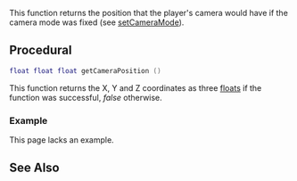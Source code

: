 This function returns the position that the player's camera would have if the camera mode was fixed (see [setCameraMode](/setCameraMode.md "wikilink")).

Procedural
----------

``` lua
float float float getCameraPosition ()
```

This function returns the X, Y and Z coordinates as three [floats](/float.md "wikilink") if the function was successful, *false* otherwise.

### Example

This page lacks an example.

See Also
--------

